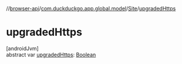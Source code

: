 //[browser-api](../../../index.md)/[com.duckduckgo.app.global.model](../index.md)/[Site](index.md)/[upgradedHttps](upgraded-https.md)

# upgradedHttps

[androidJvm]\
abstract var [upgradedHttps](upgraded-https.md): [Boolean](https://kotlinlang.org/api/latest/jvm/stdlib/kotlin/-boolean/index.html)
